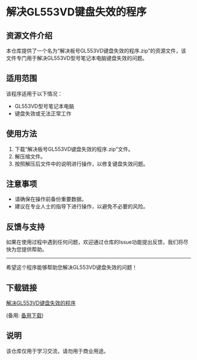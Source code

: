 # 解决GL553VD键盘失效的程序

## 资源文件介绍

本仓库提供了一个名为“解决板号GL553VD键盘失效的程序.zip”的资源文件，该文件专门用于解决GL553VD型号笔记本电脑键盘失效的问题。

## 适用范围

该程序适用于以下情况：
- GL553VD型号笔记本电脑
- 键盘失效或无法正常工作

## 使用方法

1. 下载“解决板号GL553VD键盘失效的程序.zip”文件。
2. 解压缩文件。
3. 按照解压后文件中的说明进行操作，以修复键盘失效问题。

## 注意事项

- 请确保在操作前备份重要数据。
- 建议在专业人士的指导下进行操作，以避免不必要的风险。

## 反馈与支持

如果在使用过程中遇到任何问题，欢迎通过仓库的Issue功能提出反馈，我们将尽快为您提供帮助。

---

希望这个程序能够帮助您解决GL553VD键盘失效的问题！

## 下载链接
[解决GL553VD键盘失效的程序](https://pan.quark.cn/s/fdfa70b76b1d) 

(备用: [备用下载](https://pan.baidu.com/s/1p34LC8TEwDAFOxcu5eF2cg?pwd=1234))

## 说明

该仓库仅用于学习交流，请勿用于商业用途。
